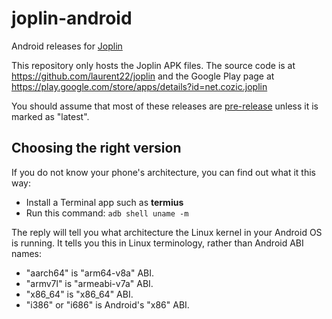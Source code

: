 # joplin-android

Android releases for [Joplin](http://joplin.cozic.net)

This repository only hosts the Joplin APK files. The source code is at https://github.com/laurent22/joplin and the Google Play page at https://play.google.com/store/apps/details?id=net.cozic.joplin

You should assume that most of these releases are [pre-release](https://joplinapp.org/help/about/prereleases/) unless it is marked as "latest".

## Choosing the right version

If you do not know your phone's architecture, you can find out what it this way:

- Install a Terminal app such as **termius**
- Run this command: `adb shell uname -m`

The reply will tell you what architecture the Linux kernel in your Android OS is running. It tells you this in Linux terminology, rather than Android ABI names:

- "aarch64" is "arm64-v8a" ABI.
- "armv7l" is "armeabi-v7a" ABI.
- "x86_64" is "x86_64" ABI.
- "i386" or "i686" is Android's "x86" ABI.
